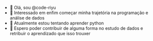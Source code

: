 - 👋 Olá, sou @code-riyu
- 👀 Interessado em enfim começar minha trajetória na programação e análise de dados
- 🌱 Atualmente estou tentando aprender python
- 💞️ Espero poder contribuir de alguma forma no estudo de dados e retribuir o aprendizado que isso trouxer

<!---
code-riyu/code-riyu is a ✨ special ✨ repository because its `README.md` (this file) appears on your GitHub profile.
You can click the Preview link to take a look at your changes.
--->
